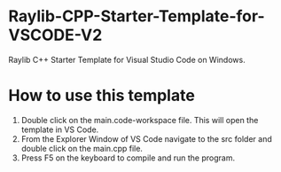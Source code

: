 # Raylib-CPP-Starter-Template-for-VSCODE-V2
Raylib C++ Starter Template for Visual Studio Code on Windows.

# How to use this template
1. Double click on the main.code-workspace file. This will open the template in VS Code.
2. From the Explorer Window of VS Code navigate to the src folder and double click on the main.cpp file.
3. Press F5 on the keyboard to compile and run the program.
